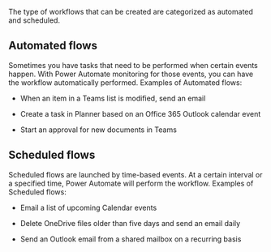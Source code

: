 The type of workflows that can be created are categorized as automated and scheduled.

## Automated flows

Sometimes you have tasks that need to be performed when certain events happen. With Power Automate monitoring for those events, you can have the workflow automatically performed. Examples of Automated flows:

- When an item in a Teams list is modified, send an email

- Create a task in Planner based on an Office 365 Outlook calendar event

- Start an approval for new documents in Teams

## Scheduled flows

Scheduled flows are launched by time-based events. At a certain interval or a specified time, Power Automate will perform the workflow. Examples of Scheduled flows:

- Email a list of upcoming Calendar events

- Delete OneDrive files older than five days and send an email daily

- Send an Outlook email from a shared mailbox on a recurring basis
